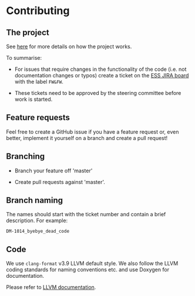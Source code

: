 # Contributing

## The project
See [here](https://confluence.esss.lu.se/display/ECDC/Data+Aggregation+and+Streaming) for more details on how the project works.

To summarise:
- For issues that require changes in the functionality of the code (i.e. not documentation changes or typos) create a ticket on the [ESS JIRA board](https://jira.esss.lu.se/secure/RapidBoard.jspa?rapidView=167&view=detail&quickFilter=2154) with the label `FW&FW`.

- These tickets need to be approved by the steering committee before work is started.

## Feature requests
Feel free to create a GitHub issue if you have a feature request or, even better, implement it
yourself on a branch and create a pull request!

## Branching

- Branch your feature off 'master'

- Create pull requests against 'master'.

## Branch naming
The names should start with the ticket number and contain a brief description. For example:

`DM-1014_byebye_dead_code`

## Code
We use `clang-format` v3.9 LLVM default style.
We also follow the LLVM coding standards for naming conventions etc. and use Doxygen for documentation.

Please refer to [LLVM documentation](https://llvm.org/docs/CodingStandards.html).
